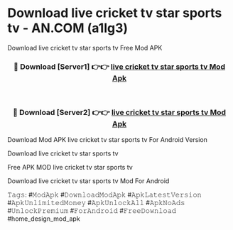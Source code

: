 # Download live cricket tv star sports tv - AN.COM (a1lg3)
Download live cricket tv star sports tv Free Mod APK

<div align="center">
<h3>🔴 Download [Server1] 👉👉 <a href="https://apkcomod.com?title=live_cricket_tv_star_sports_tv">live cricket tv star sports tv Mod Apk</a></h3><br>

<h3>🔴 Download [Server2] 👉👉 <a href="https://apkcomod.com?title=live_cricket_tv_star_sports_tv">live cricket tv star sports tv Mod Apk</a></h3>
</div>


Download Mod APK live cricket tv star sports tv For Android Version

Download live cricket tv star sports tv 

Free APK MOD live cricket tv star sports tv 

Download live cricket tv star sports tv Mod For Android

𝚃𝚊𝚐𝚜: #𝙼𝚘𝚍𝙰𝚙𝚔 #𝙳𝚘𝚠𝚗𝚕𝚘𝚊𝚍𝙼𝚘𝚍𝙰𝚙𝚔 #𝙰𝚙𝚔𝙻𝚊𝚝𝚎𝚜𝚝𝚅𝚎𝚛𝚜𝚒𝚘𝚗 #𝙰𝚙𝚔𝚄𝚗𝚕𝚒𝚖𝚒𝚝𝚎𝚍𝙼𝚘𝚗𝚎𝚢 #𝙰𝚙𝚔𝚄𝚗𝚕𝚘𝚌𝚔𝙰𝚕𝚕 #𝙰𝚙𝚔𝙽𝚘𝙰𝚍𝚜 #𝚄𝚗𝚕𝚘𝚌𝚔𝙿𝚛𝚎𝚖𝚒𝚞𝚖 #𝙵𝚘𝚛𝙰𝚗𝚍𝚛𝚘𝚒𝚍 #𝙵𝚛𝚎𝚎𝙳𝚘𝚠𝚗𝚕𝚘𝚊𝚍 #home_design_mod_apk